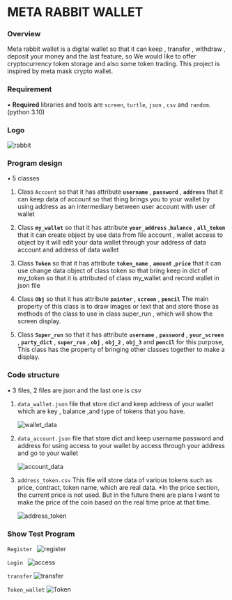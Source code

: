 # META RABBIT WALLET

### Overview

Meta rabbit wallet is a digital wallet so that it can keep , transfer , withdraw , deposit your money and the last
feature, so We would like to offer cryptocurrency token storage and also some token trading. This project is inspired by
meta mask crypto wallet.

### Requirement

• __Required__ libraries and tools are `screen`, `turtle`, `json` , `csv` and `random`.
(python 3.10)
### Logo

![rabbit](meta.gif) 

### Program design

• 5 classes

1. Class `Account` so that it has attribute  __`username`__ , __`password`__ , __`address`__ that it can keep data of
   account so that thing brings you to your wallet by using address as an intermediary between user account with user of
   wallet


2. Class __`my_wallet`__ so that it has attribute __`your_address`__ ,__`balance`__ , __`all_token`__
   that it can create object by use data from file account , wallet access to object by it will edit your data wallet
   through your address of data account and address of data wallet


3. Class __`Token`__ so that it has attribute __`token_name`__ , __`amount`__ ,__`price`__ that it can use change data
   object of class token so that bring keep in dict of my_token so that it is attributed of class my_wallet and record
   wallet in json file


4. Class __`Obj`__ so that it has attribute __`painter`__ , __`screen`__ , __`pencil`__ The main property of this class
   is to draw images or text that and store those as methods of the class to use in class super_run , which will show
   the screen display.


5. Class __`Super_run`__ so that it has attribute __`username`__ , __`password`__ , __`your_screen`__ , __`party_dict`__
   ,
   __`super_run`__ , __`obj`__ , __`obj_2`__ , __`obj_3`__ and __`pencil`__ for this purpose, This class has the
   property of bringing other classes together to make a display.

### Code structure

• 3 files, 2 files are json and the last one is csv

1. `data_wallet.json` file that store dict and keep address of your wallet which are key , balance ,and type of tokens
   that you have.

   ![wallet_data](./photo/wallet.gif)

2. `data_account.json` file that store dict and keep username password and address for using access to your wallet by
   access through your address and go to your wallet

   ![account_data](./photo/account.gif)


3. `address_token.csv` This file will store data of various tokens such as price, contract, token name, which are real
   data. *In the price section, the current price is not used. But in the future there are plans I want to make the
   price of the coin based on the real time price at that time.

   ![address_token](./photo/token.jpg)

### Show Test Program
`Register `
![register](./photo/registerr.gif) 


`Login `
![access](./photo/loginn.gif)



`transfer`
![transfer](./photo/transfer.gif)


`Token_wallet`
![Token](./photo/tokenme.gif)
